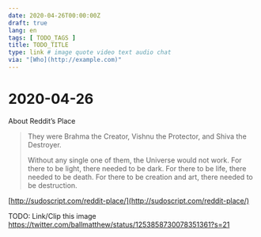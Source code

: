 ```yaml
---
date: 2020-04-26T00:00:00Z
draft: true
lang: en
tags: [ TODO_TAGS ]
title: TODO_TITLE
type: link # image quote video text audio chat
via: "[Who](http://example.com)"
---
```



# 2020-04-26

About Reddit’s Place

> They were Brahma the Creator, Vishnu the Protector, and Shiva the Destroyer.
>
> Without any single one of them, the Universe would not work. For there to be light, there needed to be dark. For there to be life, there needed to be death. For there to be creation and art, there needed to be destruction.

[http://sudoscript.com/reddit-place/](http://sudoscript.com/reddit-place/)

TODO: Link/Clip this image https://twitter.com/ballmatthew/status/1253858730078351361?s=21
